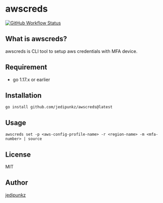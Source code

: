 # awscreds

[![GitHub Workflow Status](https://img.shields.io/github/workflow/status/jedipunkz/awscreds/go-ci?style=flat-square)](https://github.com/jedipunkz/awscreds/actions?query=workflow%3Ago-ci)

## What is awscreds?

awscreds is CLI tool to setup aws credentials with MFA device.

## Requirement

- go 1.17.x or earlier

## Installation

```shell
go install github.com/jedipunkz/awscreds@latest
```

## Usage

```shell
awscreds set -p <aws-config-profile-name> -r <region-name> -m <mfa-number> | source
```

## License

MIT

## Author

[jedipunkz](https://twitter.com/jedipunkz)
